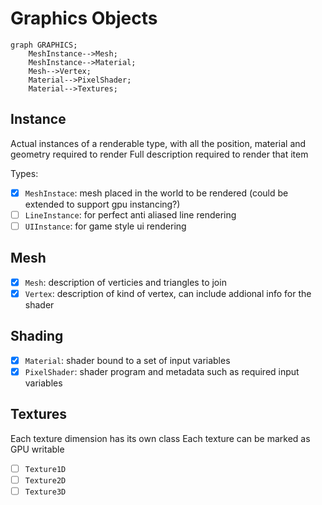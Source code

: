 # Graphics Objects

```mermaid
graph GRAPHICS;
    MeshInstance-->Mesh;
    MeshInstance-->Material;
    Mesh-->Vertex;
    Material-->PixelShader;
    Material-->Textures;
```

## Instance

Actual instances of a renderable type, with all the position, material and geometry required to render
Full description required to render that item

Types:
 - [x] `MeshInstace`: mesh placed in the world to be rendered (could be extended to support gpu instancing?)
 - [ ] `LineInstance`: for perfect anti aliased line rendering
 - [ ] `UIInstance`: for game style ui rendering

## Mesh

 - [x] `Mesh`: description of verticies and triangles to join
 - [x] `Vertex`: description of kind of vertex, can include addional info for the shader

## Shading

 - [x] `Material`: shader bound to a set of input variables
 - [x] `PixelShader`: shader program and metadata such as required input variables

## Textures

Each texture dimension has its own class
Each texture can be marked as GPU writable

 - [ ] `Texture1D`
 - [ ] `Texture2D`
 - [ ] `Texture3D`
